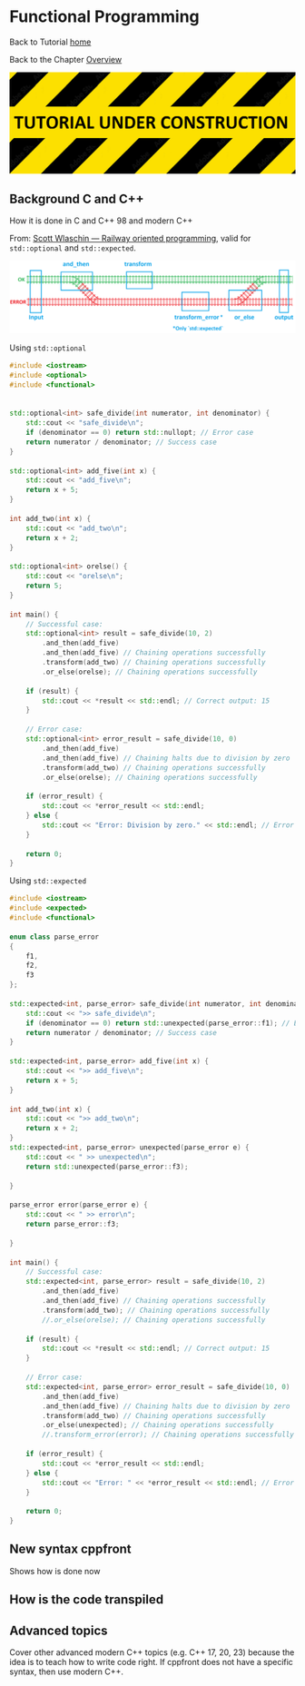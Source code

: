 # Functional Programming


Back to Tutorial [home](../readme.md)

Back to the Chapter [Overview](Overview.md)

![](../TutorialUnderConstruction.png)

## Background C and C++

How it is done in C and C++ 98 and modern C++

From: [Scott Wlaschin — Railway oriented programming](https://www.youtube.com/watch?v=fYo3LN9Vf_M), valid for `std::optional` and `std::expected`.

![](functional.png)


Using `std::optional`
```c++
#include <iostream>
#include <optional>
#include <functional>


std::optional<int> safe_divide(int numerator, int denominator) {
    std::cout << "safe_divide\n";
    if (denominator == 0) return std::nullopt; // Error case
    return numerator / denominator; // Success case
}

std::optional<int> add_five(int x) {
    std::cout << "add_five\n";
    return x + 5;
}

int add_two(int x) {
    std::cout << "add_two\n";
    return x + 2;
}

std::optional<int> orelse() {
    std::cout << "orelse\n";
    return 5;
}

int main() {
    // Successful case:
    std::optional<int> result = safe_divide(10, 2)
        .and_then(add_five)
        .and_then(add_five) // Chaining operations successfully
        .transform(add_two) // Chaining operations successfully
        .or_else(orelse); // Chaining operations successfully

    if (result) {
        std::cout << *result << std::endl; // Correct output: 15
    }

    // Error case:
    std::optional<int> error_result = safe_divide(10, 0)
        .and_then(add_five)
        .and_then(add_five) // Chaining halts due to division by zero
        .transform(add_two) // Chaining operations successfully
        .or_else(orelse); // Chaining operations successfully

    if (error_result) {
        std::cout << *error_result << std::endl;
    } else {
        std::cout << "Error: Division by zero." << std::endl; // Error handling
    }

    return 0;
}
```


Using `std::expected`
```c++
#include <iostream>
#include <expected>
#include <functional>

enum class parse_error
{
    f1,
    f2,
    f3
};

std::expected<int, parse_error> safe_divide(int numerator, int denominator) {
    std::cout << ">> safe_divide\n";
    if (denominator == 0) return std::unexpected(parse_error::f1); // Error case
    return numerator / denominator; // Success case
}

std::expected<int, parse_error> add_five(int x) {
    std::cout << ">> add_five\n";
    return x + 5;
}

int add_two(int x) {
    std::cout << ">> add_two\n";
    return x + 2;
}
std::expected<int, parse_error> unexpected(parse_error e) {
    std::cout << " >> unexpected\n";
    return std::unexpected(parse_error::f3);

}

parse_error error(parse_error e) {
    std::cout << " >> error\n";
    return parse_error::f3;

}

int main() {
    // Successful case:
    std::expected<int, parse_error> result = safe_divide(10, 2)
        .and_then(add_five)
        .and_then(add_five) // Chaining operations successfully
        .transform(add_two); // Chaining operations successfully
        //.or_else(orelse); // Chaining operations successfully

    if (result) {
        std::cout << *result << std::endl; // Correct output: 15
    }

    // Error case:
    std::expected<int, parse_error> error_result = safe_divide(10, 0)
        .and_then(add_five)
        .and_then(add_five) // Chaining halts due to division by zero
        .transform(add_two) // Chaining operations successfully
        .or_else(unexpected); // Chaining operations successfully
        //.transform_error(error); // Chaining operations successfully

    if (error_result) {
        std::cout << *error_result << std::endl;
    } else {
        std::cout << "Error: " << *error_result << std::endl; // Error handling
    }

    return 0;
}
```

## New syntax cppfront

Shows how is done now


## How is the code transpiled

## Advanced topics

Cover other advanced modern C++ topics (e.g. C++ 17, 20, 23) because the idea is to teach how to write code right.
If cppfront does not have a specific syntax, then use modern C++.

